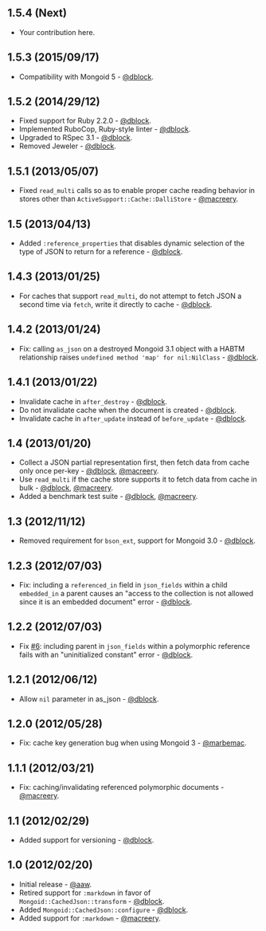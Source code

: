 1.5.4 (Next)
------------

* Your contribution here.

1.5.3 (2015/09/17)
------------------

* Compatibility with Mongoid 5 - [@dblock](http://github.com/dblock).

1.5.2 (2014/29/12)
------------------

* Fixed support for Ruby 2.2.0 - [@dblock](http://github.com/dblock).
* Implemented RuboCop, Ruby-style linter - [@dblock](http://github.com/dblock).
* Upgraded to RSpec 3.1 - [@dblock](http://github.com/dblock).
* Removed Jeweler - [@dblock](http://github.com/dblock).

1.5.1 (2013/05/07)
--------------------

* Fixed `read_multi` calls so as to enable proper cache reading behavior in stores other than `ActiveSupport::Cache::DalliStore` - [@macreery](http://github.com/macreery).

1.5 (2013/04/13)
----------------

* Added `:reference_properties` that disables dynamic selection of the type of JSON to return for a reference - [@dblock](https://github.com/dblock).

1.4.3 (2013/01/25)
------------------

* For caches that support `read_multi`, do not attempt to fetch JSON a second time via `fetch`, write it directly to cache - [@dblock](https://github.com/dblock).

1.4.2 (2013/01/24)
------------------

* Fix: calling `as_json` on a destroyed Mongoid 3.1 object with a HABTM relationship raises `undefined method 'map' for nil:NilClass` - [@dblock](http://github.com/dblock).

1.4.1 (2013/01/22)
------------------

* Invalidate cache in `after_destroy` - [@dblock](http://github.com/dblock).
* Do not invalidate cache when the document is created - [@dblock](http://github.com/dblock).
* Invalidate cache in `after_update` instead of `before_update` - [@dblock](http://github.com/dblock).

1.4 (2013/01/20)
---------------

* Collect a JSON partial representation first, then fetch data from cache only once per-key - [@dblock](http://github.com/dblock), [@macreery](http://github.com/macreery).
* Use `read_multi` if the cache store supports it to fetch data from cache in bulk - [@dblock](http://github.com/dblock), [@macreery](http://github.com/macreery).
* Added a benchmark test suite - [@dblock](http://github.com/dblock), [@macreery](http://github.com/macreery).

1.3 (2012/11/12)
----------------

* Removed requirement for `bson_ext`, support for Mongoid 3.0 - [@dblock](http://github.com/dblock).

1.2.3 (2012/07/03)
------------------

* Fix: including a `referenced_in` field in `json_fields` within a child `embedded_in` a parent causes an "access to the collection is not allowed since it is an embedded document" error - [@dblock](http://github.com/dblock).

1.2.2 (2012/07/03)
------------------

* Fix [#6](https://github.com/mongoid/mongoid-cached-json/issues/6): including parent in `json_fields` within a polymorphic reference fails with an "uninitialized constant" error - [@dblock](http://github.com/dblock).

1.2.1 (2012/06/12)
------------------

* Allow `nil` parameter in as_json - [@dblock](http://github.com/dblock).

1.2.0 (2012/05/28)
------------------

* Fix: cache key generation bug when using Mongoid 3 - [@marbemac](http://github.com/marbemac).

1.1.1 (2012/03/21)
------------------

* Fix: caching/invalidating referenced polymorphic documents - [@macreery](http://github.com/macreery).

1.1 (2012/02/29)
----------------

* Added support for versioning - [@dblock](http://github.com/dblock).

1.0 (2012/02/20)
----------------

* Initial release - [@aaw](http://github.com/aaw).
* Retired support for `:markdown` in favor of `Mongoid::CachedJson::transform` - [@dblock](http://github.com/dblock).
* Added `Mongoid::CachedJson::configure` - [@dblock](http://github.com/dblock).
* Added support for `:markdown` - [@macreery](http://github.com/macreery).

